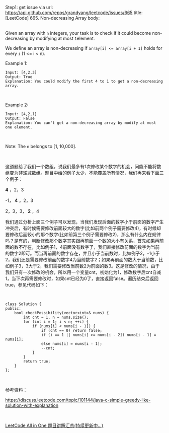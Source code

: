 Step1: get issue via url: https://api.github.com/repos/grandyang/leetcode/issues/665 
 title:[LeetCode] 665. Non-decreasing Array 
 body:  
  

Given an array with `n` integers, your task is to check if it could become non-decreasing by modifying at most `1`element.

We define an array is non-decreasing if `array[i] <= array[i + 1]` holds for every `i` (1 <= i < n).

Example 1:
    
    
    Input: [4,2,3]
    Output: True
    Explanation: You could modify the first 4 to 1 to get a non-decreasing array.
    

 

Example 2:
    
    
    Input: [4,2,1]
    Output: False
    Explanation: You can't get a non-decreasing array by modify at most one element.
    

 

Note: The `n` belongs to [1, 10,000].

 

这道题给了我们一个数组，说我们最多有1次修改某个数字的机会，问能不能将数组变为非递减数组。题目中给的例子太少，不能覆盖所有情况，我们再来看下面三个例子：

**4** ，2，3

-1， **4** ，2，3

2，3，3， **2** ，4

我们通过分析上面三个例子可以发现，当我们发现后面的数字小于前面的数字产生冲突后，有时候需要修改前面较大的数字(比如前两个例子需要修改4)，有时候却要修改后面较小的那个数字(比如前第三个例子需要修改2)，那么有什么内在规律吗？是有的，判断修改那个数字其实跟再前面一个数的大小有关系，首先如果再前面的数不存在，比如例子1，4前面没有数字了，我们直接修改前面的数字为当前的数字2即可。而当再前面的数字存在，并且小于当前数时，比如例子2，-1小于2，我们还是需要修改前面的数字4为当前数字2；如果再前面的数大于当前数，比如例子3，3大于2，我们需要修改当前数2为前面的数3。这是修改的情况，由于我们只有一次修改的机会，所以用一个变量cnt，初始化为1，修改数字后cnt自减1，当下次再需要修改时，如果cnt已经为0了，直接返回false。遍历结束后返回true，参见代码如下：

 
    
    
    class Solution {
    public:
        bool checkPossibility(vector<int>& nums) {
            int cnt = 1, n = nums.size();
            for (int i = 1; i < n; ++i) {
                if (nums[i] < nums[i - 1]) {
                    if (cnt == 0) return false;
                    if (i == 1 || nums[i] >= nums[i - 2]) nums[i - 1] = nums[i];
                    else nums[i] = nums[i - 1];
                    --cnt;
                } 
            }
            return true;
        }
    };

 

参考资料：

<https://discuss.leetcode.com/topic/101144/java-c-simple-greedy-like-solution-with-explanation>

 

[LeetCode All in One 题目讲解汇总(持续更新中...)](http://www.cnblogs.com/grandyang/p/4606334.html)
